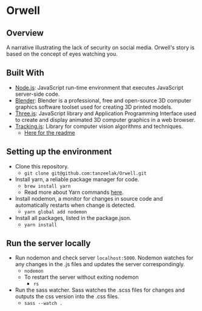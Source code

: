 # Orwell

## Overview
A narrative illustrating the lack of security on social media. Orwell's story is based on the concept of eyes watching you.

## Built With
- [Node.js](https://nodejs.org/en/): JavaScript run-time environment that executes JavaScript server-side code.
- [Blender](https://www.blender.org/): Blender is a professional, free and open-source 3D computer graphics software toolset used for creating 3D printed models. 
- [Three.js](https://threejs.org/): JavaScript library and Application Programming Interface used to create and display animated 3D computer graphics in a web browser.
- [Tracking.js](https://trackingjs.com/): Library for computer vision algorithms and techniques.
  - [Here for the readme](https://github.com/eduardolundgren/tracking.js/blob/master/README.md)

## Setting up the environment
- Clone this repository.
  - `git clone git@github.com:tanzeelak/Orwell.git`
- Install yarn, a reliable package manager for code. 
  - `brew install yarn`
  - Read more about Yarn commands [here](https://yarnpkg.com/lang/en/docs/cli/global/).
- Install nodemon, a monitor for changes in source code and automatically restarts when change is detected. 
  - `yarn global add nodemon`
- Install all packages, listed in the package.json.
  - `yarn install`

## Run the server locally
- Run nodemon and check server `localhost:5000`. Nodemon watches for any changes in the .js files and updates the server correspondingly.
  - `nodemon`
  - To restart the server without exiting nodemon
    - `rs`
- Run the sass watcher. Sass watches the .scss files for changes and outputs the css version into the .css files.
  - `sass --watch .`
